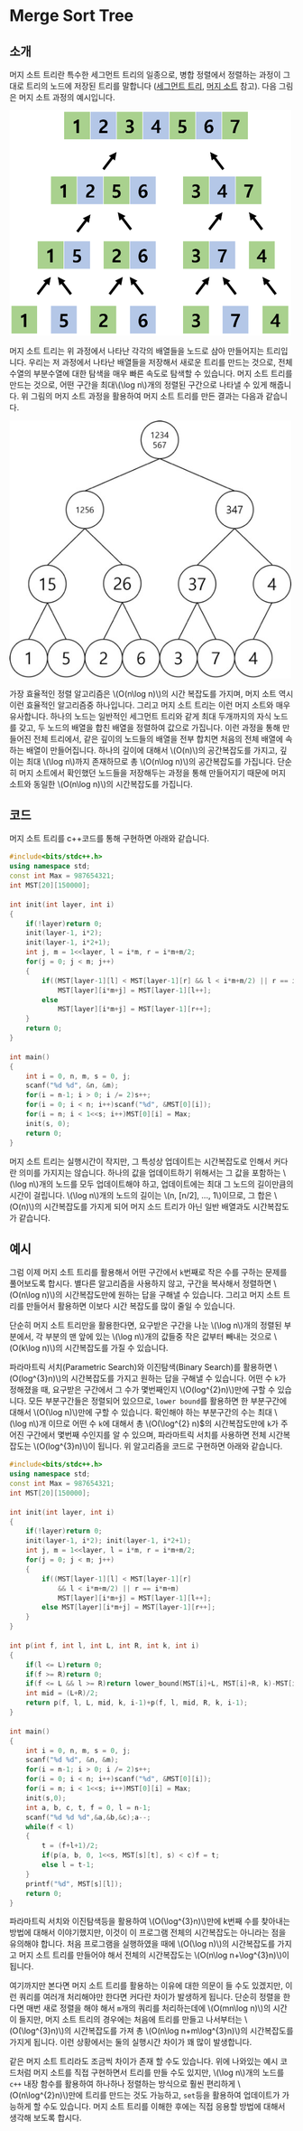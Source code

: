 # Merge Sort Tree

## 소개

머지 소트 트리란 특수한 세그먼트 트리의 일종으로,  병합 정렬에서 정렬하는  과정이 그대로 트리의 노드에 저장된 트리를 말합니다 ([세그먼트 트리](./segment-tree.md), [머지 소트](./merge-sort.md) 참고). 다음 그림은 머지 소트 과정의 예시입니다. 

<img src="./merge-sort-tree/mergesorttree1.png" width = 500 >

머지 소트 트리는 위 과정에서 나타난 각각의 배열들을 노드로 삼아 만들어지는 트리입니다. 우리는 저 과정에서 나타난 배열들을 저장해서 새로운 트리를 만드는 것으로, 전체 수열의 부분수열에 대한 탐색을 매우 빠른 속도로 탐색할 수 있습니다. 머지 소트 트리를 만드는 것으로, 어떤 구간을 최대\\(\log n\\)개의 정렬된 구간으로 나타낼 수 있게 해줍니다. 위 그림의 머지 소트 과정을 활용하여 머지 소트 트리를 만든 결과는 다음과 같습니다.

<img src="./merge-sort-tree/mergesorttree2.jpg" width = 500 >

가장 효율적인 정렬 알고리즘은 \\(O(n\log n)\\)의 시간 복잡도를 가지며, 머지 소트 역시 이런 효율적인 알고리즘중 하나입니다. 그리고 머지 소트 트리는 이런 머지 소트와 매우 유사합니다. 하나의 노드는 일반적인 세그먼트 트리와 같게 최대 두개까지의 자식 노드를 갖고, 두 노드의 배열을 합친 배열을 정렬하여 값으로 가집니다. 이런 과정을 통해 만들어진 전체 트리에서, 같은 깊이의 노드들의 배열을 전부 합치면 처음의 전체 배열에 속하는 배열이 만들어집니다. 하나의 깊이에 대해서 \\(O(n)\\)의 공간복잡도를 가지고, 깊이는 최대 \\(\log n\\)까지 존재하므로 총 \\(O(n\log n)\\)의 공간복잡도를 가집니다. 단순히 머지 소트에서 확인했던 노드들을 저장해두는 과정을 통해 만들어지기 때문에 머지 소트와 동일한 \\(O(n\log n)\\)의 시간복잡도를 가집니다. 

## 코드

머지 소트 트리를 c++코드를 통해 구현하면 아래와 같습니다.

``` c++
#include<bits/stdc++.h>
using namespace std;
const int Max = 987654321;
int MST[20][150000];

int init(int layer, int i)
{
    if(!layer)return 0;
    init(layer-1, i*2);
    init(layer-1, i*2+1);
    int j, m = 1<<layer, l = i*m, r = i*m+m/2;
    for(j = 0; j < m; j++)
    {
        if((MST[layer-1][l] < MST[layer-1][r] && l < i*m+m/2) || r == i*m+m)
            MST[layer][i*m+j] = MST[layer-1][l++];
        else
            MST[layer][i*m+j] = MST[layer-1][r++];
    }
    return 0;
}

int main()
{
    int i = 0, n, m, s = 0, j;
    scanf("%d %d", &n, &m);
    for(i = n-1; i > 0; i /= 2)s++;
    for(i = 0; i < n; i++)scanf("%d", &MST[0][i]);
    for(i = n; i < 1<<s; i++)MST[0][i] = Max;
    init(s, 0);
    return 0;
}
```



머지 소트 트리는 실행시간이 작지만, 그 특성상 업데이트는 시간복잡도로 인해서 커다란 의미를 가지지는 않습니다. 하나의 값을 업데이트하기 위해서는 그 값을 포함하는 \\(\log n\\)개의 노드를 모두 업데이트해야 하고, 업데이트에는 최대 그 노드의 길이만큼의 시간이 걸립니다. \\(\log n\\)개의 노드의 길이는 \\(n, [n/2], ..., 1\\)이므로, 그 합은 \\(O(n)\\)의  시간복잡도를 가지게 되어 머지 소드 트리가 아닌 일반 배열과도 시간복잡도가 같습니다.

## 예시

그럼 이제 머지 소트 트리를 활용해서 어떤 구간에서 `k`번째로 작은 수를 구하는 문제를 풀어보도록 합시다. 별다른 알고리즘을 사용하지 않고, 구간을 복사해서 정렬하면 \\(O(n\log n)\\)의 시간복잡도만에 원하는 답을 구해낼 수 있습니다. 그리고 머지 소트 트리를 만들어서 활용하면 이보다 시간 복잡도를 많이 줄일 수 있습니다.

단순히 머지 소트 트리만을 활용한다면, 요구받은 구간을 나눈 \\(\log n\\)개의 정렬된 부분에서, 각 부분의 맨 앞에 있는 \\(\log n\\)개의 값들중 작은 값부터 빼내는 것으로 \\(O(k\log n)\\)의 시간복잡도를 가질 수 있습니다.

파라마트릭 서치(Parametric Search)와 이진탐색(Binary Search)를 활용하면 \\(O(log^{3}n)\\)의 시간복잡도를 가지고 원하는 답을 구해낼 수 있습니다. 어떤 수 `k`가 정해졌을 때, 요구받은 구간에서 그 수가 몇번째인지 \\(O(log^{2}n)\\)만에 구할 수 있습니다. 모든 부분구간들은 정렬되어 있으므로, `lower bound`를 활용하면 한 부분구간에 대해서 \\(O(\log n)\\)만에 구할 수 있습니다. 확인해야 하는 부분구간의 수는 최대 \\(\log n\\)개 이므로 어떤 수 `k`에 대해서 총 \\(O(\log^{2} n)$의 시간복잡도만에 `k`가 주어진 구간에서 몇번째 수인지를 알 수 있으며, 파라마트릭 서치를 사용하면 전체 시간복잡도는 \\(O(log^{3}n)\\)이 됩니다. 위 알고리즘을 코드로 구현하면 아래와 같습니다.

``` c++
#include<bits/stdc++.h>
using namespace std;
const int Max = 987654321;
int MST[20][150000];

int init(int layer, int i)
{
    if(!layer)return 0;
    init(layer-1, i*2); init(layer-1, i*2+1);
    int j, m = 1<<layer, l = i*m, r = i*m+m/2;
    for(j = 0; j < m; j++)
    {
        if((MST[layer-1][l] < MST[layer-1][r] 
            && l < i*m+m/2) || r == i*m+m)
            MST[layer][i*m+j] = MST[layer-1][l++];
        else MST[layer][i*m+j] = MST[layer-1][r++];
    }
}

int p(int f, int l, int L, int R, int k, int i)
{
    if(l <= L)return 0;
    if(f >= R)return 0;
    if(f <= L && l >= R)return lower_bound(MST[i]+L, MST[i]+R, k)-MST[i]-L;
    int mid = (L+R)/2;
    return p(f, l, L, mid, k, i-1)+p(f, l, mid, R, k, i-1);
}

int main()
{
    int i = 0, n, m, s = 0, j;
    scanf("%d %d", &n, &m);
    for(i = n-1; i > 0; i /= 2)s++;
    for(i = 0; i < n; i++)scanf("%d", &MST[0][i]);
    for(i = n; i < 1<<s; i++)MST[0][i] = Max;
    init(s,0);
    int a, b, c, t, f = 0, l = n-1;
    scanf("%d %d %d",&a,&b,&c);a--;
    while(f < l)
    {
        t = (f+l+1)/2;
        if(p(a, b, 0, 1<<s, MST[s][t], s) < c)f = t;
        else l = t-1;
    }
    printf("%d", MST[s][l]);
    return 0;
}
```


파라마트릭 서치와 이진탐색등을 활용하여 \\(O(\log^{3}n)\\)만에 k번째 수를 찾아내는 방법에 대해서 이야기했지만, 이것이 이 프로그램 전체의 시간복잡도는 아니라는 점을 유의해야 합니다. 처음 프로그램을 실행하였을 때에 \\(O(\log n)\\)의 시간복잡도를 가지고 머지 소트 트리를 만들어야 해서 전체의 시간복잡도는 \\(O(n\log n+\log^{3}n)\\)이 됩니다. 

여기까지만 본다면 머지 소트 트리를 활용하는 이유에 대한 의문이 들 수도 있겠지만, 이런 쿼리를 여러개 처리해야만 한다면 커다란 차이가 발생하게 됩니다. 단순히 정렬을 한다면 매번 새로 정렬을 해야 해서 `m`개의 쿼리를 처리하는데에 \\(O(mn\log n)\\)의 시간이 들지만, 머지 소트 트리의 경우에는 처음에 트리를 만들고 나서부터는 \\(O(\log^{3}n)\\)의 시간복잡도를 가져 총 \\(O(n\log n+m\log^{3}n)\\)의 시간복잡도를 가지게 됩니다. 이런 상황에서는 둘의 실행시간 차이가 꽤 많이 발생합니다.


같은 머지 소트 트리라도 조금씩 차이가 존재 할 수도 있습니다. 위에 나와있는 예시 코드처럼 머지 소트를 직접 구현하면서 트리를 만들 수도 있지만, \\(\log n\\)개의 노드를 `c++` 내장 함수를 활용하여 하나하나 정렬하는 방식으로 훨씬 편리하게 \\(O(n\log^{2}n)\\)만에 트리를 만드는 것도 가능하고, `set`등을 활용하여 업데이트가 가능하게 할 수도 있습니다. 머지 소트 트리를 이해한 후에는 직접 응용할 방법에 대해서 생각해 보도록 합시다.